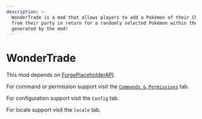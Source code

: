 ```yaml
---
description: >-
  WonderTrade is a mod that allows players to add a Pokémon of their Choosing
  from their party in return for a randomly selected Pokémon within the Pool
  generated by the mod!
---
```


# WonderTrade



This mod depends on [ForgePlaceholderAPI](https://wiki.envyware.co.uk/mods/forgeplaceholderapi-fpapi).

For command or permission support visit the [`Commands & Permissions`](./) tab.

For configuration support visit the `Config` tab.

For locale support visit the `locale` tab.
